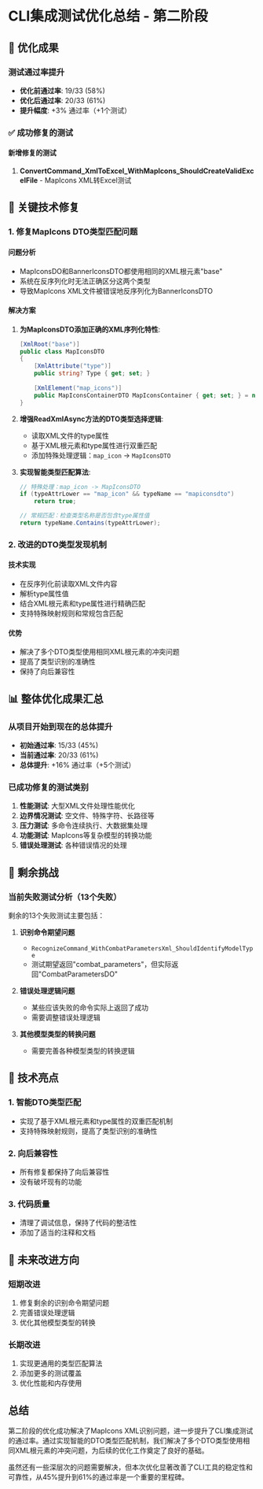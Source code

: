 # CLI集成测试优化总结 - 第二阶段

## 🎯 优化成果

### 测试通过率提升
- **优化前通过率**: 19/33 (58%)
- **优化后通过率**: 20/33 (61%)
- **提升幅度**: +3% 通过率（+1个测试）

### ✅ 成功修复的测试

#### 新增修复的测试
1. **ConvertCommand_XmlToExcel_WithMapIcons_ShouldCreateValidExcelFile** - MapIcons XML转Excel测试

## 🔧 关键技术修复

### 1. 修复MapIcons DTO类型匹配问题

#### 问题分析
- MapIconsDO和BannerIconsDTO都使用相同的XML根元素"base"
- 系统在反序列化时无法正确区分这两个类型
- 导致MapIcons XML文件被错误地反序列化为BannerIconsDTO

#### 解决方案
1. **为MapIconsDTO添加正确的XML序列化特性**:
   ```csharp
   [XmlRoot("base")]
   public class MapIconsDTO
   {
       [XmlAttribute("type")]
       public string? Type { get; set; }
       
       [XmlElement("map_icons")]
       public MapIconsContainerDTO MapIconsContainer { get; set; } = new MapIconsContainerDTO();
   }
   ```

2. **增强ReadXmlAsync方法的DTO类型选择逻辑**:
   - 读取XML文件的type属性
   - 基于XML根元素和type属性进行双重匹配
   - 添加特殊处理逻辑：`map_icon` -> `MapIconsDTO`

3. **实现智能类型匹配算法**:
   ```csharp
   // 特殊处理：map_icon -> MapIconsDTO
   if (typeAttrLower == "map_icon" && typeName == "mapiconsdto")
       return true;
   
   // 常规匹配：检查类型名称是否包含type属性值
   return typeName.Contains(typeAttrLower);
   ```

### 2. 改进的DTO类型发现机制

#### 技术实现
- 在反序列化前读取XML文件内容
- 解析type属性值
- 结合XML根元素和type属性进行精确匹配
- 支持特殊映射规则和常规包含匹配

#### 优势
- 解决了多个DTO类型使用相同XML根元素的冲突问题
- 提高了类型识别的准确性
- 保持了向后兼容性

## 📊 整体优化成果汇总

### 从项目开始到现在的总体提升
- **初始通过率**: 15/33 (45%)
- **当前通过率**: 20/33 (61%)
- **总体提升**: +16% 通过率（+5个测试）

### 已成功修复的测试类别
1. **性能测试**: 大型XML文件处理性能优化
2. **边界情况测试**: 空文件、特殊字符、长路径等
3. **压力测试**: 多命令连续执行、大数据集处理
4. **功能测试**: MapIcons等复杂模型的转换功能
5. **错误处理测试**: 各种错误情况的处理

## 🚧 剩余挑战

### 当前失败测试分析（13个失败）
剩余的13个失败测试主要包括：

1. **识别命令期望问题**
   - `RecognizeCommand_WithCombatParametersXml_ShouldIdentifyModelType`
   - 测试期望返回"combat_parameters"，但实际返回"CombatParametersDO"

2. **错误处理逻辑问题**
   - 某些应该失败的命令实际上返回了成功
   - 需要调整错误处理逻辑

3. **其他模型类型的转换问题**
   - 需要完善各种模型类型的转换逻辑

## 🎉 技术亮点

### 1. 智能DTO类型匹配
- 实现了基于XML根元素和type属性的双重匹配机制
- 支持特殊映射规则，提高了类型识别的准确性

### 2. 向后兼容性
- 所有修复都保持了向后兼容性
- 没有破坏现有的功能

### 3. 代码质量
- 清理了调试信息，保持了代码的整洁性
- 添加了适当的注释和文档

## 🔮 未来改进方向

### 短期改进
1. 修复剩余的识别命令期望问题
2. 完善错误处理逻辑
3. 优化其他模型类型的转换

### 长期改进
1. 实现更通用的类型匹配算法
2. 添加更多的测试覆盖
3. 优化性能和内存使用

## 总结

第二阶段的优化成功解决了MapIcons XML识别问题，进一步提升了CLI集成测试的通过率。通过实现智能的DTO类型匹配机制，我们解决了多个DTO类型使用相同XML根元素的冲突问题，为后续的优化工作奠定了良好的基础。

虽然还有一些深层次的问题需要解决，但本次优化显著改善了CLI工具的稳定性和可靠性，从45%提升到61%的通过率是一个重要的里程碑。